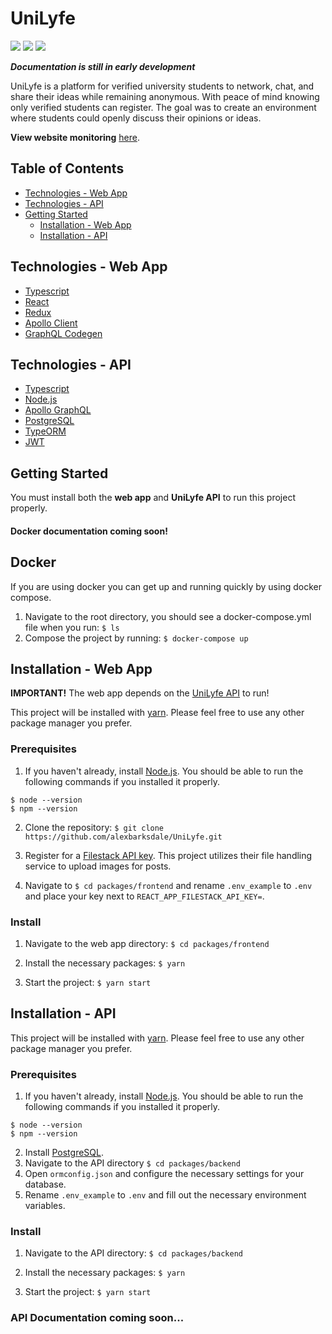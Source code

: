 # UniLyfe
![](https://img.shields.io/website?url=https%3A%2F%2Funilyfe.alexbarksdale.com%2F) ![](https://img.shields.io/docker/v/alexbarksdale/unilyfe-backend/latest) ![](https://img.shields.io/docker/image-size/alexbarksdale/unilyfe-backend/latest)

***Documentation is still in early development***

UniLyfe is a platform for verified university students to network, chat, and share their ideas while remaining anonymous. With peace of mind knowing only verified students can register. The goal was to create an environment where students could openly discuss their opinions or ideas.

**View website monitoring** [here](https://statuspage.freshping.io/49174-UniLyfe).

## Table of Contents

* [Technologies - Web App](#tech-frontend)
* [Technologies - API](#tech-frontend)
* [Getting Started](#getting-started)
  * [Installation - Web App](#installation-frontend)
  * [Installation - API](#installation-backend)

<a name="tech-frontend"></a>
## Technologies - Web App
* [Typescript](https://www.typescriptlang.org/)
* [React](https://reactjs.org/)
* [Redux](https://redux.js.org/)
* [Apollo Client](https://www.apollographql.com/docs/react/)
* [GraphQL Codegen](https://graphql-code-generator.com/)

<a name="tech-backend"></a>
## Technologies - API
* [Typescript](https://www.typescriptlang.org/)
* [Node.js](https://nodejs.org/en/)
* [Apollo GraphQL](https://www.apollographql.com/) 
* [PostgreSQL](https://www.postgresql.org/)
* [TypeORM](https://typeorm.io/#/)
* [JWT](https://jwt.io/)

<a name="getting-started"></a>
## Getting Started
You must install both the **web app** and **UniLyfe API** to run this project properly.

#### Docker documentation coming soon!

## Docker
If you are using docker you can get up and running quickly by using docker compose.

1. Navigate to the root directory, you should see a docker-compose.yml file when you run: `$ ls`
2. Compose the project by running: `$ docker-compose up`

<a name="installation-frontend"></a>
## Installation - Web App
**IMPORTANT!** The web app depends on the [UniLyfe API](#installation-backend) to run!

This project will be installed with [yarn](https://yarnpkg.com/). Please feel free to use any other package manager you prefer.

<a name="prereq-frontend"></a>
### Prerequisites
1. If you haven't already, install [Node.js](https://nodejs.org/en/download/). You should be able to run the following commands if you installed it properly.

```
$ node --version
$ npm --version
```
2. Clone the repository:
`$ git clone https://github.com/alexbarksdale/UniLyfe.git`

2. Register for a [Filestack API key](https://www.filestack.com/).  This project utilizes their file handling service to upload images for posts.
3. Navigate to `$ cd packages/frontend` and rename `.env_example` to `.env` and place your key next to `REACT_APP_FILESTACK_API_KEY=`.

### Install
1. Navigate to the web app directory: `$ cd packages/frontend`

2. Install the necessary packages: `$ yarn`

3. Start the project: `$ yarn start`

<a name="installation-backend"></a>
## Installation - API

This project will be installed with [yarn](https://yarnpkg.com/). Please feel free to use any other package manager you prefer.

<a name="prereq-backend"></a>
### Prerequisites
1. If you haven't already, install [Node.js](https://nodejs.org/en/download/). You should be able to run the following commands if you installed it properly.

```
$ node --version
$ npm --version
```
2. Install [PostgreSQL](https://www.postgresql.org/).
3. Navigate to the API directory `$ cd packages/backend`
4. Open `ormconfig.json` and configure the necessary settings for your database.
5. Rename `.env_example` to `.env` and fill out the necessary environment variables.

### Install
1. Navigate to the API directory: `$ cd packages/backend`

2. Install the necessary packages: `$ yarn`

3. Start the project: `$ yarn start`

### API Documentation coming soon...
